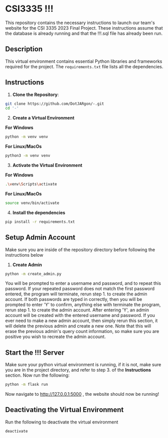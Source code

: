 # CSI3335 !!!

This repository contains the necessary instructions to launch our team's website for the CSI 3335 2023 Final Project.
These instructions assume that the database is already running and that the !!!.sql file has already been run.
## Description

This virtual environment contains essential Python libraries and frameworks required for the project. The `requirements.txt` file lists all the dependencies.

## Instructions


1. **Clone the Repository**:

```bash
git clone https://github.com/DotJARgon/-.git
cd '-'
```

2. **Create a Virtual Environment**

**For Windows**
```bash
python -m venv venv
```
**For Linux/MacOs**
```bash
python3 -m venv venv

```
3. **Activate the Virtual Environment**

**For Windows**
```bash
.\venv\Scripts\activate
```
**For Linux/MacOs**
```bash
source venv/bin/activate
```

4. **Install the dependencies**
```bash
pip install -r requirements.txt
```

## Setup Admin Account
Make sure you are inside of the repository directory before following the instructions
below
1. **Create Admin**
```bash
python -m create_admin.py
```
You will be prompted to enter a username and password, and to repeat this password.
If your repeated password does not match the first password entered, the program will
terminate, rerun step 1. to create the admin account. If both passwords are typed in
correctly, then you will be prompted to enter 'Y' to confirm, anything else with 
terminate the program, rerun step 1. to create the admin account. After entering 'Y',
an admin account will be created with the entered username and password. If you
ever need to make a new admin account, then simply rerun this section, it will delete
the previous admin and create a new one. Note that this will erase the previous admin's
query count information, so make sure you are positive you wish to recreate the admin
account. 

## Start the !!! Server

Make sure your python virtual environment is running, if it is not, make sure you are in
the project directory, and refer to step 3. of the **Instructions** section. Now run 
the following:
```bash
python -m flask run
```
Now navigate to http://127.0.0.1:5000 , the website should now be running!

## Deactivating the Virtual Environment

Run the following to deactivate the virtual environment

```bash
deactivate
```
